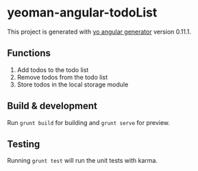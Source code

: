 # yeoman-angular-todoList

This project is generated with [yo angular generator](https://github.com/yeoman/generator-angular)
version 0.11.1.
## Functions
1. Add todos to the todo list 
2. Remove todos from the todo list
3. Store todos in the local storage module

## Build & development

Run `grunt build` for building and `grunt serve` for preview.

## Testing

Running `grunt test` will run the unit tests with karma.
